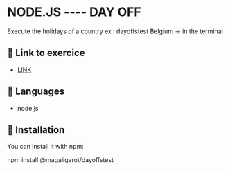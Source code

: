 # NODE.JS ---- DAY OFF

Execute the holidays of a country
ex : dayoffstest Belgium -> in the terminal

## 🔗 Link to exercice

* [LINK](https://github.com/becodeorg/LIE-Hamilton-4.25/tree/master/01-main-course/03-the-mountain/03a-cli-nager)

## 🔧 Languages 

* node.js

## 🔧 Installation

You can install it with npm:

npm install @magaligarot/dayoffstest

